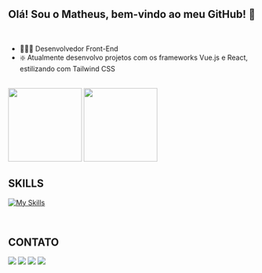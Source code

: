 ### <h2 align="center"> Olá! Sou o Matheus, bem-vindo ao meu GitHub! 🤝 </h2>
<br>

- 🧑🏼‍💻 Desenvolvedor Front-End
- ❇️ Atualmente desenvolvo projetos com os frameworks Vue.js e React, estilizando com Tailwind CSS



<br>
<div style="display: inline-block">
  <img height="150em" src="https://github-readme-stats.vercel.app/api?username=matheuskipper&show_icons=true&theme=dark&hide=contribs" />
<img height="150em" src="https://github-readme-stats.vercel.app/api/top-langs/?username=matheuskipper&layout=compact&theme=dark" />
</div>
<br>
<div style="display: inline-block">
  
</div>




<h2>SKILLS</h2>
<div style="display: inline_block">
  
  [![My Skills](https://skillicons.dev/icons?i=js,react,vue,html,css,tailwind,nodejs,git,vite)](https://skillicons.dev)

</div>

<br>

<h2>CONTATO</h2>
<div> 
  <a href="https://www.instagram.com/matheuskppr/" target="_blank"><img src="https://img.shields.io/badge/-Instagram-%23E4405F?style=for-the-badge&logo=instagram&logoColor=white" target="_blank"></a>
  <a href="https://wa.me/5551981412810" target="_blank"><img src="https://img.shields.io/badge/WhatsApp-25D366?style=for-the-badge&logo=whatsapp&logoColor=white"></a>
  <a href = "mailto:matheuskipper9@gmail.com"><img src="https://img.shields.io/badge/-Gmail-%23333?style=for-the-badge&logo=gmail&logoColor=white" target="_blank"></a>
  <a href="https://www.linkedin.com/in/matheus-kipper/"-45875016a" target="_blank"><img src="https://img.shields.io/badge/-LinkedIn-%230077B5?style=for-the-badge&logo=linkedin&logoColor=white" target="_blank"></a> 
</div>
